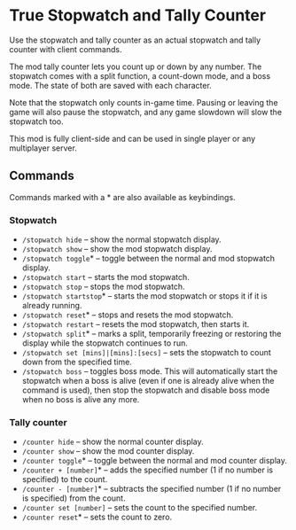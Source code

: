 # True Stopwatch and Tally Counter

Use the stopwatch and tally counter as an actual stopwatch and tally counter with client commands.

The mod tally counter lets you count up or down by any number. The stopwatch comes with a split function, a count-down mode, and a boss mode. The state of both are saved with each character.

Note that the stopwatch only counts in-game time. Pausing or leaving the game will also pause the stopwatch, and any game slowdown will slow the stopwatch too.

This mod is fully client-side and can be used in single player or any multiplayer server.

## Commands

Commands marked with a * are also available as keybindings.

### Stopwatch

* `/stopwatch hide` – show the normal stopwatch display.
* `/stopwatch show` – show the mod stopwatch display.
* `/stopwatch toggle`* – toggle between the normal and mod stopwatch display.
* `/stopwatch start` – starts the mod stopwatch.
* `/stopwatch stop` – stops the mod stopwatch.
* `/stopwatch startstop`* – starts the mod stopwatch or stops it if it is already running.
* `/stopwatch reset`* – stops and resets the mod stopwatch.
* `/stopwatch restart` – resets the mod stopwatch, then starts it.
* `/stopwatch split`* – marks a split, temporarily freezing or restoring the display while the stopwatch continues to run.
* `/stopwatch set [mins]|[mins]:[secs]` – sets the stopwatch to count down from the specified time.
* `/stopwatch boss` – toggles boss mode. This will automatically start the stopwatch when a boss is alive (even if one is already alive when the command is used), then stop the stopwatch and disable boss mode when no boss is alive any more.

### Tally counter

* `/counter hide` – show the normal counter display.
* `/counter show` – show the mod counter display.
* `/counter toggle`* – toggle between the normal and mod counter display.
* `/counter + [number]`* – adds the specified number (1 if no number is specified) to the count.
* `/counter - [number]`* – subtracts the specified number (1 if no number is specified) from the count.
* `/counter set [number]` – sets the count to the specified number.
* `/counter reset`* – sets the count to zero.
